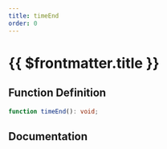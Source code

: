 ```yaml
---
title: timeEnd
order: 0
---
```


# {{ $frontmatter.title }}

## Function Definition

```ts
function timeEnd(): void;
```

## Documentation

<!--@include: ./parts/timeEnd.md-->
